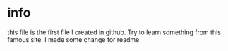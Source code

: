 # info
this file is the first file I created in github. Try to learn something from this famous site.
I made some change for readme
